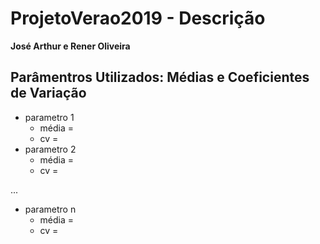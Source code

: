 # ProjetoVerao2019 - Descrição
__José Arthur e Rener Oliveira__

## Parâmentros Utilizados: Médias e Coeficientes de Variação
- parametro 1
  - média = 
  - cv = 
- parametro 2
  - média = 
  - cv = 

...

- parametro n
  - média = 
  - cv = 

